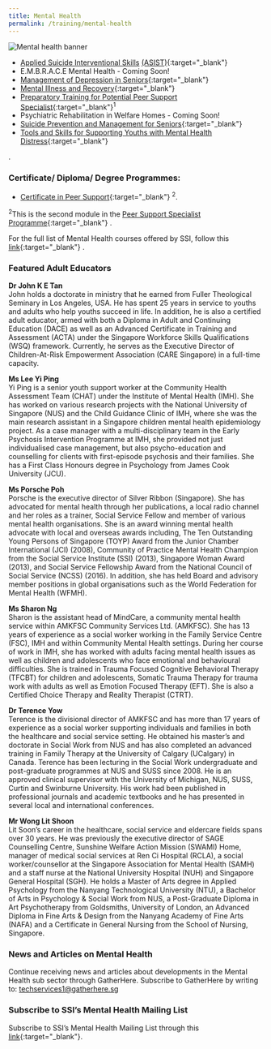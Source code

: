 ```yaml
---
title: Mental Health
permalink: /training/mental-health
---
```

![Mental health banner](/images/training/mental%20health%20SSI_header-banner-757-x-239px3.jpg)


-   [Applied Suicide Interventional Skills](https://e-services.ncss.gov.sg/Training/Course/TemplateSearch?Keyword=applied+suicide+) [(ASIST)](https://e-services.ncss.gov.sg/Training/Course/TemplateSearch?Keyword=applied+suicide+){:target="_blank"}   
-   E.M.B.R.A.C.E Mental Health - Coming Soon!
-   [Management of Depression in Seniors](https://e-services.ncss.gov.sg/Training/Course/TemplateSearch?Filter.Keyword=Management+of+depression+in+seniors&Filter.CourseDatesString=&Filter.TypeOfCourse.Value=&Filter.TypeOfCourse.Label=&Filter.CourseSubCategory.Id=14a99fd7-e127-e611-8112-000c296ee03a&Filter.CourseSubCategory.LogicalName=nis_coursesubcategory&Filter.CourseSubCategory.Name=Mental+Health&Filter.CourseSubCategory.ToRemove=False){:target="_blank"}   
-   [Mental Illness and Recovery](https://e-services.ncss.gov.sg/Training/Course/TemplateSearch?Filter.Keyword=mental+illness+and+recovery&Filter.CourseDatesString=&Filter.TypeOfCourse.Value=&Filter.TypeOfCourse.Label=&Filter.CourseSubCategory.Id=14a99fd7-e127-e611-8112-000c296ee03a&Filter.CourseSubCategory.LogicalName=nis_coursesubcategory&Filter.CourseSubCategory.Name=Mental+Health&Filter.CourseSubCategory.ToRemove=False){:target="_blank"}   
-   [Preparatory Training for Potential Peer Support Specialist](/training-(1)/cet-programmes/preparatory-training-for-potential-peer-support-specialist){:target="_blank"}<sup>1</sup>   
-   Psychiatric Rehabilitation in Welfare Homes - Coming Soon!
-   [Suicide Prevention and Management for Seniors](https://e-services.ncss.gov.sg/Training/Course/TemplateSearch?Keyword=Suicide+Prevention+and+Management+for+Seniors){:target="_blank"}   
-   [Tools and Skills for Supporting Youths with Mental Health Distress](https://e-services.ncss.gov.sg/Training/Course/TemplateSearch?Filter.Keyword=tools+and+skills+for+supporting+youths+with+mental+health&Filter.CourseDatesString=&Filter.TypeOfCourse.Value=&Filter.TypeOfCourse.Label=&Filter.CourseSubCategory.Id=&Filter.CourseSubCategory.LogicalName=&Filter.CourseSubCategory.Name=&Filter.CourseSubCategory.ToRemove=){:target="_blank"}   

 .

### Certificate/ Diploma/ Degree Programmes:

 - [Certificate in Peer Support](/training-(1)/cet-programmes/certificate-in-peer-support){:target="_blank"}   <sup>2</sup>.

<sup>2</sup>This is the second module in the  [Peer Support Specialist Programme](/training-(1)/cet-programmes/preparatory-training-for-potential-peer-support-specialist){:target="_blank"}   .


For the full list of Mental Health courses offered by SSI, follow this  [link](http://e-services.ncss.gov.sg/Training/Course/TemplateSearch?Filter.Keyword=&Filter.CourseDatesString=&Filter.TypeOfCourse.Value=&Filter.TypeOfCourse.Label=&Filter.CourseSubCategory.Id=14a99fd7-e127-e611-8112-000c296ee03a&Filter.CourseSubCategory.LogicalName=nis_coursesubcategory&Filter.CourseSubCategory.Name=Mental+Health&Filter.CourseSubCategory.ToRemove=){:target="_blank"}   .


### Featured Adult Educators

**Dr John K E Tan**  
John holds a doctorate in ministry that he earned from Fuller Theological Seminary in Los Angeles, USA. He has spent 25 years in service to youths and adults who help youths succeed in life. In addition, he is also a certified adult educator, armed with both a Diploma in Adult and Continuing Education (DACE) as well as an Advanced Certificate in Training and Assessment (ACTA) under the Singapore Workforce Skills Qualifications (WSQ) framework. Currently, he serves as the Executive Director of Children-At-Risk Empowerment Association (CARE Singapore) in a full-time capacity.

**Ms Lee Yi Ping**  
Yi Ping is a senior youth support worker at the Community Health Assessment Team (CHAT) under the Institute of Mental Health (IMH). She has worked on various research projects with the National University of Singapore (NUS) and the Child Guidance Clinic of IMH, where she was the main research assistant in a Singapore children mental health epidemiology project. As a case manager with a multi-disciplinary team in the Early Psychosis Intervention Programme at IMH, she provided not just individualised case management, but also psycho-education and counselling for clients with first-episode psychosis and their families. She has a First Class Honours degree in Psychology from James Cook University (JCU).

**Ms Porsche Poh**  
Porsche is the executive director of Silver Ribbon (Singapore). She has advocated for mental health through her publications, a local radio channel and her roles as a trainer, Social Service Fellow and member of various mental health organisations. She is an award winning mental health advocate with local and overseas awards including, The Ten Outstanding Young Persons of Singapore (TOYP) Award from the Junior Chamber International (JCI) (2008), Community of Practice Mental Health Champion from the Social Service Institute (SSI) (2013), Singapore Woman Award (2013), and Social Service Fellowship Award from the National Council of Social Service (NCSS) (2016). In addition, she has held Board and advisory member positions in global organisations such as the World Federation for Mental Health (WFMH).

**Ms Sharon Ng**  
Sharon is the assistant head of MindCare, a community mental health service within AMKFSC Community Services Ltd. (AMKFSC). She has 13 years of experience as a social worker working in the Family Service Centre (FSC), IMH and within Community Mental Health settings. During her course of work in IMH, she has worked with adults facing mental health issues as well as children and adolescents who face emotional and behavioural difficulties. She is trained in Trauma Focused Cognitive Behavioral Therapy (TFCBT) for children and adolescents, Somatic Trauma Therapy for trauma work with adults as well as Emotion Focused Therapy (EFT). She is also a Certified Choice Therapy and Reality Therapist (CTRT).

**Dr Terence Yow**  
Terence is the divisional director of AMKFSC and has more than 17 years of experience as a social worker supporting individuals and families in both the healthcare and social service setting. He obtained his master’s and doctorate in Social Work from NUS and has also completed an advanced training in Family Therapy at the University of Calgary (UCalgary) in Canada. Terence has been lecturing in the Social Work undergraduate and post-graduate programmes at NUS and SUSS since 2008. He is an approved clinical supervisor with the University of Michigan, NUS, SUSS, Curtin and Swinburne University. His work had been published in professional journals and academic textbooks and he has presented in several local and international conferences.

**Mr Wong Lit Shoon**  
Lit Soon’s career in the healthcare, social service and eldercare fields spans over 30 years. He was previously the executive director of SAGE Counselling Centre, Sunshine Welfare Action Mission (SWAMI) Home, manager of medical social services at Ren Ci Hospital (RCLA), a social worker/counsellor at the Singapore Association for Mental Health (SAMH) and a staff nurse at the National University Hospital (NUH) and Singapore General Hospital (SGH).
He holds a Master of Arts degree in Applied Psychology from the Nanyang Technological University (NTU), a Bachelor of Arts in Psychology & Social Work from NUS, a Post-Graduate Diploma in Art Psychotherapy from Goldsmiths, University of London, an Advanced Diploma in Fine Arts & Design from the Nanyang Academy of Fine Arts (NAFA) and a Certificate in General Nursing from the School of Nursing, Singapore.

### News and Articles on Mental Health  
Continue receiving news and articles about developments in the Mental Health sub sector through GatherHere. Subscribe to GatherHere by writing to: <techservices1@gatherhere.sg>

### Subscribe to SSI’s Mental Health Mailing List
Subscribe to SSI’s Mental Health Mailing List through this [link](https://form.gov.sg/5d89ece98749e40012e55dba){:target="_blank"}.
